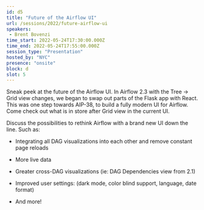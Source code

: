 ```yaml
---
id: d5
title: "Future of the Airflow UI"
url: /sessions/2022/future-airflow-ui
speakers:
 - Brent Bovenzi
time_start: 2022-05-24T17:30:00.000Z
time_end: 2022-05-24T17:55:00.000Z
session_type: "Presentation"
hosted_by: "NYC"
presence: "onsite"
block: d
slot: 5
---
```


Sneak peek at the future of the Airflow UI. In Airflow 2.3 with the Tree -> Grid view changes, we began to swap out parts of the Flask app with React. This was one step towards AIP-38, to build a fully modern UI for Airflow. Come check out what is in store after Grid view in the current UI.
 
 
 
 Discuss the possibilities to rethink Airflow with a brand new UI down the line. Such as:
 
 - Integrating all DAG visualizations into each other and remove constant page reloads
 
 - More live data
 
 - Greater cross-DAG visualizations (ie: DAG Dependencies view from 2.1)
 
 - Improved user settings: (dark mode, color blind support, language, date format)
 
 - And more!